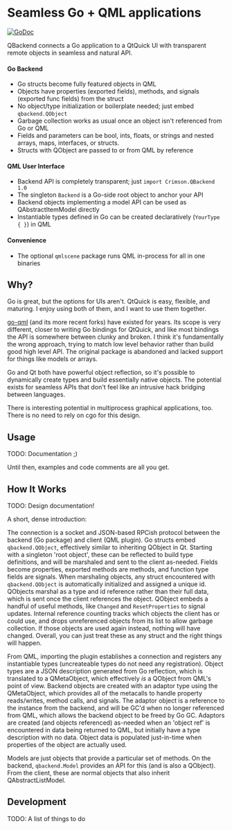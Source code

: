 # Seamless Go + QML applications
[![GoDoc](https://godoc.org/github.com/CrimsonAS/qbackend/backend?status.svg)](https://godoc.org/github.com/CrimsonAS/qbackend/backend)

QBackend connects a Go application to a QtQuick UI with transparent remote objects in seamless and natural API.

#### Go Backend
* Go structs become fully featured objects in QML
* Objects have properties (exported fields), methods, and signals (exported func fields) from the struct
* No object/type initialization or boilerplate needed; just embed `qbackend.QObject`
* Garbage collection works as usual once an object isn't referenced from Go or QML
* Fields and parameters can be bool, ints, floats, or strings and nested arrays, maps, interfaces, or structs.
* Structs with QObject are passed to or from QML by reference

#### QML User Interface
* Backend API is completely transparent; just `import Crimson.QBackend 1.0`
* The singleton `Backend` is a Go-side root object to anchor your API
* Backend objects implementing a model API can be used as QAbstractItemModel directly
* Instantiable types defined in Go can be created declaratively (`YourType { }`) in QML

#### Convenience
* The optional `qmlscene` package runs QML in-process for all in one binaries

## Why?

Go is great, but the options for UIs aren't. QtQuick is easy, flexible, and maturing. I enjoy using both of them, and I want to use them together.

[go-qml](https://github.com/go-qml/qml) (and its more recent forks) have existed for years. Its scope is very different, closer to writing Go bindings for QtQuick, and like most bindings the API is somewhere between clunky and broken. I think it's fundamentally the wrong approach, trying to match low level behavior rather than build good high level API. The original package is abandoned and lacked support for things like models or arrays.

Go and Qt both have powerful object reflection, so it's possible to dynamically create types and build essentially native objects. The potential exists for seamless APIs that don't feel like an intrusive hack bridging between languages.

There is interesting potential in multiprocess graphical applications, too. There is no need to rely on cgo for this design.

## Usage

TODO: Documentation ;)

Until then, examples and code comments are all you get.

## How It Works

TODO: Design documentation!

A short, dense introduction:

The connection is a socket and JSON-based RPCish protocol between the backend (Go package) and client (QML plugin). Go structs embed `qbackend.QObject`, effectively similar to inheriting QObject in Qt. Starting with a singleton 'root object', these can be reflected to build type definitions, and will be marshaled and sent to the client as-needed. Fields become properties, exported methods are methods, and function type fields are signals. When marshaling objects, any struct encountered with `qbackend.QObject` is automatically initialized and assigned a unique id. QObjects marshal as a type and id reference rather than their full data, which is sent once the client references the object. QObject embeds a handful of useful methods, like `Changed` and `ResetProperties` to signal updates. Internal reference counting tracks which objects the client has or could use, and drops unreferenced objects from its list to allow garbage collection. If those objects are used again instead, nothing will have changed. Overall, you can just treat these as any struct and the right things will happen.

From QML, importing the plugin establishes a connection and registers any instantiable types (uncreateable types do not need any registration). Object types are a JSON description generated from Go reflection, which is translated to a QMetaObject, which effectively _is_ a QObject from QML's point of view. Backend objects are created with an adaptor type using the QMetaObject, which provides all of the metacalls to handle property reads/writes, method calls, and signals. The adaptor object is a reference to the instance from the backend, and will be GC'd when no longer referenced from QML, which allows the backend object to be freed by Go GC. Adaptors are created (and objects referenced) as-needed when an 'object ref' is encountered in data being returned to QML, but initially have a type description with no data. Object data is populated just-in-time when properties of the object are actually used.

Models are just objects that provide a particular set of methods. On the backend, `qbackend.Model` provides an API for this (and is also a QObject). From the client, these are normal objects that also inherit QAbstractListModel.

## Development

TODO: A list of things to do

